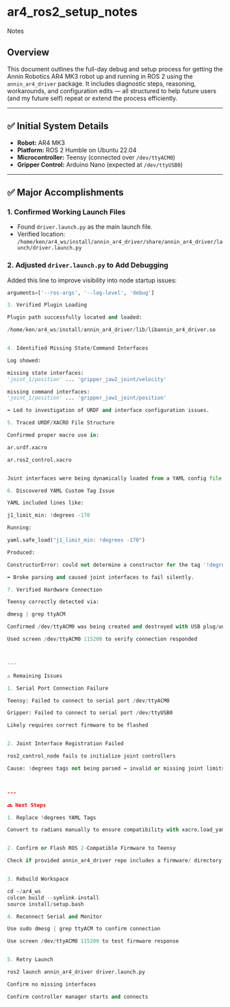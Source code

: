 # ar4_ros2_setup_notes

Notes

## Overview
This document outlines the full-day debug and setup process for getting the Annin Robotics AR4 MK3 robot up and running in ROS 2 using the `annin_ar4_driver` package. It includes diagnostic steps, reasoning, workarounds, and configuration edits — all structured to help future users (and my future self) repeat or extend the process efficiently.

---

## ✅ Initial System Details
- **Robot:** AR4 MK3  
- **Platform:** ROS 2 Humble on Ubuntu 22.04  
- **Microcontroller:** Teensy (connected over `/dev/ttyACM0`)  
- **Gripper Control:** Arduino Nano (expected at `/dev/ttyUSB0`)  

---

## ✅ Major Accomplishments

### 1. Confirmed Working Launch Files
- Found `driver.launch.py` as the main launch file.
- Verified location:  
  `/home/ken/ar4_ws/install/annin_ar4_driver/share/annin_ar4_driver/launch/driver.launch.py`

### 2. Adjusted `driver.launch.py` to Add Debugging
Added this line to improve visibility into node startup issues:

```python
arguments=['--ros-args', '--log-level', 'debug']

3. Verified Plugin Loading

Plugin path successfully located and loaded:

/home/ken/ar4_ws/install/annin_ar4_driver/lib/libannin_ar4_driver.so


4. Identified Missing State/Command Interfaces

Log showed:

missing state interfaces:
'joint_1/position' ... 'gripper_jaw2_joint/velocity'

missing command interfaces:
'joint_1/position' ... 'gripper_jaw1_joint/position'

➡️ Led to investigation of URDF and interface configuration issues.

5. Traced URDF/XACRO File Structure

Confirmed proper macro use in:

ar.urdf.xacro

ar.ros2_control.xacro


Joint interfaces were being dynamically loaded from a YAML config file.

6. Discovered YAML Custom Tag Issue

YAML included lines like:

j1_limit_min: !degrees -170

Running:

yaml.safe_load("j1_limit_min: !degrees -170")

Produced:

ConstructorError: could not determine a constructor for the tag '!degrees'

➡️ Broke parsing and caused joint interfaces to fail silently.

7. Verified Hardware Connection

Teensy correctly detected via:

dmesg | grep ttyACM

Confirmed /dev/ttyACM0 was being created and destroyed with USB plug/unplug

Used screen /dev/ttyACM0 115200 to verify connection responded



---

⚠️ Remaining Issues

1. Serial Port Connection Failure

Teensy: Failed to connect to serial port /dev/ttyACM0

Gripper: Failed to connect to serial port /dev/ttyUSB0

Likely requires correct firmware to be flashed


2. Joint Interface Registration Failed

ros2_control_node fails to initialize joint controllers

Cause: !degrees tags not being parsed → invalid or missing joint limits → controller manager can't attach to any interfaces



---

🔜 Next Steps

1. Replace !degrees YAML Tags

Convert to radians manually to ensure compatibility with xacro.load_yaml


2. Confirm or Flash ROS 2-Compatible Firmware to Teensy

Check if provided annin_ar4_driver repo includes a firmware/ directory or .ino file


3. Rebuild Workspace

cd ~/ar4_ws
colcon build --symlink-install
source install/setup.bash

4. Reconnect Serial and Monitor

Use sudo dmesg | grep ttyACM to confirm connection

Use screen /dev/ttyACM0 115200 to test firmware response


5. Retry Launch

ros2 launch annin_ar4_driver driver.launch.py

Confirm no missing interfaces

Confirm controller manager starts and connects
